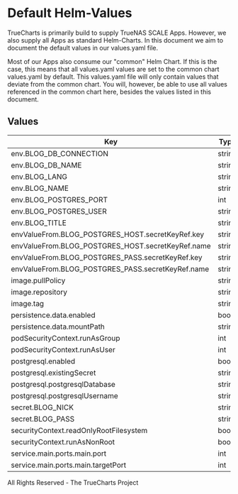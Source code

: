 # Default Helm-Values

TrueCharts is primarily build to supply TrueNAS SCALE Apps.
However, we also supply all Apps as standard Helm-Charts. In this document we aim to document the default values in our values.yaml file.

Most of our Apps also consume our "common" Helm Chart.
If this is the case, this means that all values.yaml values are set to the common chart values.yaml by default. This values.yaml file will only contain values that deviate from the common chart.
You will, however, be able to use all values referenced in the common chart here, besides the values listed in this document.

## Values

| Key | Type | Default | Description |
|-----|------|---------|-------------|
| env.BLOG_DB_CONNECTION | string | `"postgres"` |  |
| env.BLOG_DB_NAME | string | `"blog"` |  |
| env.BLOG_LANG | string | `"en"` |  |
| env.BLOG_NAME | string | `"Max Musermann"` |  |
| env.BLOG_POSTGRES_PORT | int | `5432` |  |
| env.BLOG_POSTGRES_USER | string | `"blog"` |  |
| env.BLOG_TITLE | string | `"Blog"` |  |
| envValueFrom.BLOG_POSTGRES_HOST.secretKeyRef.key | string | `"plainhost"` |  |
| envValueFrom.BLOG_POSTGRES_HOST.secretKeyRef.name | string | `"dbcreds"` |  |
| envValueFrom.BLOG_POSTGRES_PASS.secretKeyRef.key | string | `"postgresql-password"` |  |
| envValueFrom.BLOG_POSTGRES_PASS.secretKeyRef.name | string | `"dbcreds"` |  |
| image.pullPolicy | string | `"IfNotPresent"` |  |
| image.repository | string | `"m1k1o/blog"` |  |
| image.tag | string | `"latest@sha256:8a859e44c66159e0ac4b959cd9255012d159328bbdaf977e01f3db739fe0203a"` |  |
| persistence.data.enabled | bool | `true` |  |
| persistence.data.mountPath | string | `"/var/www/html/data"` |  |
| podSecurityContext.runAsGroup | int | `0` |  |
| podSecurityContext.runAsUser | int | `0` |  |
| postgresql.enabled | bool | `true` |  |
| postgresql.existingSecret | string | `"dbcreds"` |  |
| postgresql.postgresqlDatabase | string | `"blog"` |  |
| postgresql.postgresqlUsername | string | `"blog"` |  |
| secret.BLOG_NICK | string | `"username"` |  |
| secret.BLOG_PASS | string | `"password"` |  |
| securityContext.readOnlyRootFilesystem | bool | `false` |  |
| securityContext.runAsNonRoot | bool | `false` |  |
| service.main.ports.main.port | int | `10111` |  |
| service.main.ports.main.targetPort | int | `80` |  |

All Rights Reserved - The TrueCharts Project
